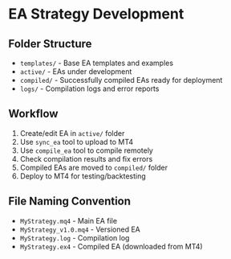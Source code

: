 # EA Strategy Development

## Folder Structure

- `templates/` - Base EA templates and examples
- `active/` - EAs under development
- `compiled/` - Successfully compiled EAs ready for deployment
- `logs/` - Compilation logs and error reports

## Workflow

1. Create/edit EA in `active/` folder
2. Use `sync_ea` tool to upload to MT4
3. Use `compile_ea` tool to compile remotely
4. Check compilation results and fix errors
5. Compiled EAs are moved to `compiled/` folder
6. Deploy to MT4 for testing/backtesting

## File Naming Convention

- `MyStrategy.mq4` - Main EA file
- `MyStrategy_v1.0.mq4` - Versioned EA
- `MyStrategy.log` - Compilation log
- `MyStrategy.ex4` - Compiled EA (downloaded from MT4)